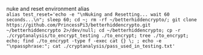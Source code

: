 nuke and reset environment alias  
`alias test_reset='echo -e "\nNuking and Resetting... wait 60 seconds...\n"; sleep 60; cd ~; rm -rf ~/betterhiddencrypto/; git clone https://github.com/PrincessPi3/betterhiddencrypto.git ~/betterhiddencrypto 2>/dev/null; cd ~/betterhiddencrypto; cp -r ./cryptanalysis/to_encrypt_testing ./to_encrypt; tree ./to_encrypt; echo; find ./to_encrypt -type f -exec cat {} \; ; echo -e "\npassphrase:"; cat ./cryptanalysis/pass_used_in_testing.txt'`